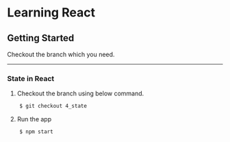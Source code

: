 # Learning React

## Getting Started

Checkout the branch which you need.

*********

### State in React

1. Checkout the branch using below command.

```sh
    $ git checkout 4_state
```

2. Run the app

```sh
    $ npm start
```